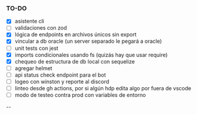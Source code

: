 ### TO-DO

-   [x] asistente cli
-   [ ] validaciones con zod
-   [x] lógica de endpoints en archivos únicos sin export
-   [x] vincular a db oracle (un server separado le pegará a oracle)
-   [ ] unit tests con jest
-   [x] imports condicionales usando fs (quizás hay que usar require)
-   [x] chequeo de estructura de db local con sequelize
-   [ ] agregar helmet
-   [ ] api status check endpoint para el bot
-   [ ] logeo con winston y reporte al discord
-   [ ] linteo desde gh actions, por si algún hdp edita algo por fuera de vscode
-   [ ] modo de testeo contra prod con variables de entorno

--

